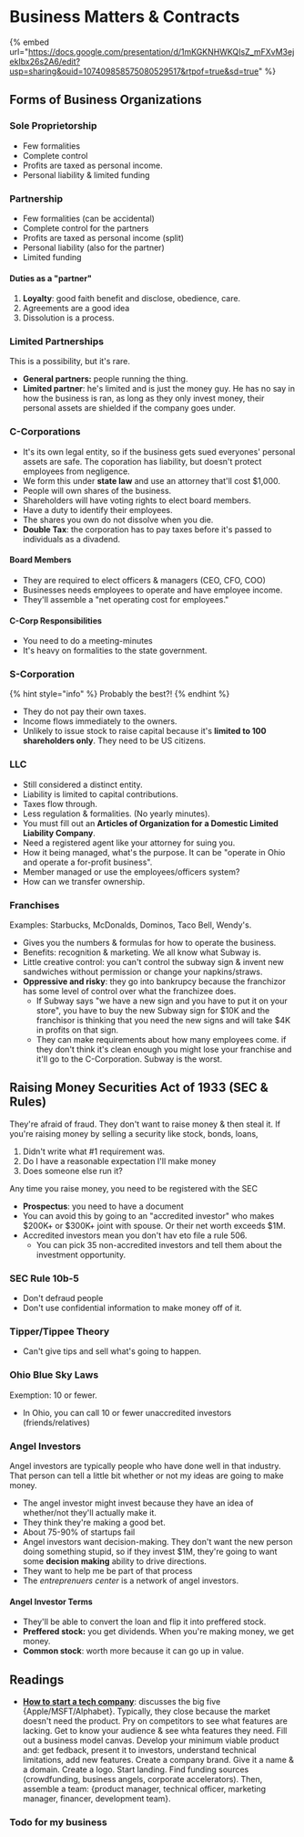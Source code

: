 # Business Matters & Contracts

{% embed url="https://docs.google.com/presentation/d/1mKGKNHWKQIsZ_mFXvM3ejekIbx26s2A6/edit?usp=sharing&ouid=107409858575080529517&rtpof=true&sd=true" %}

## Forms of Business Organizations

### Sole Proprietorship

* Few formalities
* Complete control
* Profits are taxed as personal income.
* Personal liability & limited funding

### Partnership

* Few formalities (can be accidental)
* Complete control for the partners
* Profits are taxed as personal income (split)
* Personal liability (also for the partner)
* Limited funding

#### Duties as a "partner"

1. **Loyalty**: good faith benefit and disclose, obedience, care.
2. Agreements are a good idea
3. Dissolution is a process.

### Limited Partnerships

This is a possibility, but it's rare.

* **General partners:** people running the thing.
* **Limited partner**: he's limited and is just the money guy. He has no say in how the business is ran, as long as they only invest money, their personal assets are shielded if the company goes under.

### C-Corporations

* It's its own legal entity, so if the business gets sued everyones' personal assets are safe. The coporation has liability, but doesn't protect employees from negligence.
* We form this under **state law** and use an attorney that'll cost $1,000.
* People will own shares of the business.&#x20;
* Shareholders will have voting rights to elect board members.
* Have a duty to identify their employees.
* The shares you own do not dissolve when you die.&#x20;
* **Double Tax**: the corporation has to pay taxes before it's passed to individuals as a divadend.&#x20;

#### Board Members

* They are required to elect officers & managers (CEO, CFO, COO)
* Businesses needs employees to operate and have employee income.
* They'll assemble a "net operating cost for employees."&#x20;

#### C-Corp Responsibilities

* You need to do a meeting-minutes
* It's heavy on formalities to the state government.&#x20;

### S-Corporation

{% hint style="info" %}
Probably the best?!
{% endhint %}

* They do not pay their own taxes.&#x20;
* Income flows immediately to the owners.
* Unlikely to issue stock to raise capital because it's **limited to 100 shareholders only**.  They need to be US citizens.

### LLC

* Still considered a distinct entity.
* Liability is limited to capital contributions.
* Taxes flow through.&#x20;
* Less regulation & formalities. (No yearly minutes).&#x20;
* You must fill out an **Articles of Organization for a Domestic Limited Liability Company**.&#x20;
* Need a registered agent like your attorney for suing you.&#x20;
* How it being managed, what's the purpose. It can be "operate in Ohio and operate a for-profit business".
* Member managed or use the employees/officers system?
* How can we transfer ownership.

### Franchises

Examples: Starbucks, McDonalds, Dominos, Taco Bell, Wendy's.

* Gives you the numbers & formulas for how to operate the business.
* Benefits: recognition & marketing. We all know what Subway is.
* Little creative control: you can't control the subway sign & invent new sandwiches without permission or change your napkins/straws.
* **Oppressive and risky**: they go into bankrupcy because the franchizor has some level of control over what the franchizee does.&#x20;
  * If Subway says "we have a new sign and you have to put it on your store", you have to buy the new Subway sign for $10K and the franchisor is thinking that you need the new signs and will take $4K in profits on that sign.&#x20;
  * They can make requirements about how many employees come. if they don't think it's clean enough you might lose your franchise and it'll go to the C-Corporation. Subway is the worst.

## Raising Money Securities Act of 1933 (SEC & Rules)

They're afraid of fraud. They don't want to raise money & then steal it. If you're raising money by selling a security like stock, bonds, loans,&#x20;

1. Didn't write what #1 requirement was.
2. Do I have a reasonable expectation I'll make money
3. Does someone else run it?

Any time you raise money, you need to be registered with the SEC

* **Prospectus**: you need to have a document&#x20;
* You can avoid this by going to an "accredited investor" who makes $200K+ or $300K+ joint with spouse. Or their net worth exceeds $1M.&#x20;
* Accredited investors mean you don't hav eto file a rule 506.&#x20;
  * You can pick 35 non-accredited investors and tell them about the investment opportunity.&#x20;

### SEC Rule 10b-5

* Don't defraud people
* Don't use confidential information to make money off of it.

### Tipper/Tippee Theory

* Can't give tips and sell what's going to happen.

### Ohio Blue Sky Laws

Exemption: 10 or fewer.

* In Ohio, you can call 10 or fewer unaccredited investors (friends/relatives)

### Angel Investors

Angel investors are typically people who have done well in that industry. That person can tell a little bit whether or not my ideas are going to make money.

* The angel investor might invest because they have an idea of whether/not they'll actually make it.
* They think they're making a good bet.
* About 75-90% of startups fail
* Angel investors want decision-making. They don't want the new person doing something stupid, so if they invest $1M, they're going to want some **decision making** ability to drive directions.
* They want to help me be part of that process
* The _entreprenuers center_ is a network of angel investors.

#### Angel Investor Terms

* They'll be able to convert the loan and flip it into preffered stock.
* **Preffered stock:** you get dividends. When you're making money, we get money.
* **Common stock**: worth more because it can go up in value.&#x20;

## Readings

* [**How to start a tech company**](https://www.purrweb.com/blog/how-to-start-a-technology-company/): discusses the big five {Apple/MSFT/Alphabet}. Typically, they close because the market doesn't need the product. Pry on competitors to see what features are lacking. Get to know your audience & see whta features they need. Fill out a business model canvas. Develop your minimum viable product and: get fedback, present it to investors, understand technical limitations, add new features. Create a company brand. Give it a name & a domain. Create a logo. Start landing. Find funding sources (crowdfunding, business angels, corporate accelerators). Then, assemble a team: {product manager, technical officer, marketing manager, financer, development team}.&#x20;

### Todo for my business

